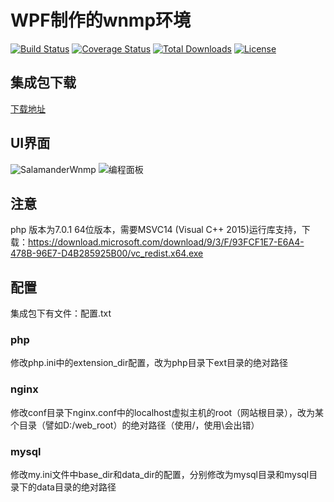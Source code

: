 # WPF制作的wnmp环境

[![Build Status](https://travis-ci.org/slimphp/Slim.svg?branch=develop)](https://travis-ci.org/slimphp/Slim)
[![Coverage Status](https://coveralls.io/repos/slimphp/Slim/badge.svg)](https://coveralls.io/r/slimphp/Slim)
[![Total Downloads](https://poser.pugx.org/slim/slim/downloads)](https://packagist.org/packages/slim/slim)
[![License](https://poser.pugx.org/slim/slim/license)](https://packagist.org/packages/slim/slim)

## 集成包下载
[下载地址](http://pan.baidu.com/s/1skJzyLR)

## UI界面
![SalamanderWnmp](http://git.oschina.net/uploads/images/2017/0222/202019_652ee6f0_433553.png)
![编程面板](http://git.oschina.net/uploads/images/2017/0222/160849_e369b9e1_433553.png)


## 注意
php 版本为7.0.1 64位版本，需要MSVC14 (Visual C++ 2015)运行库支持，下载：https://download.microsoft.com/download/9/3/F/93FCF1E7-E6A4-478B-96E7-D4B285925B00/vc_redist.x64.exe



## 配置

集成包下有文件：配置.txt
### php
修改php.ini中的extension_dir配置，改为php目录下ext目录的绝对路径

### nginx

修改conf目录下nginx.conf中的localhost虚拟主机的root（网站根目录），改为某个目录（譬如D:/web_root）的绝对路径（使用/，使用\会出错）

### mysql

修改my.ini文件中base_dir和data_dir的配置，分别修改为mysql目录和mysql目录下的data目录的绝对路径




